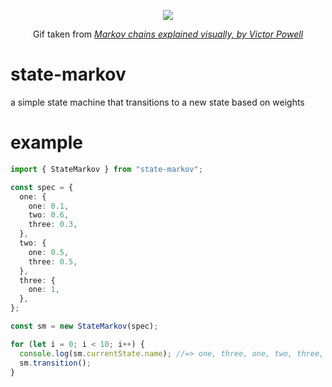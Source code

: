 <p align=center>
  <img src="https://i.imgur.com/GPB8q9L.gif" />
</p>

<p align=center>
  Gif taken from <em><a href="https://setosa.io/ev/markov-chains/">Markov chains explained visually, by Victor Powell</a></em>
</p>

# state-markov

a simple state machine that transitions to a new state based on weights

# example
```typescript
import { StateMarkov } from "state-markov";

const spec = {
  one: {
    one: 0.1,
    two: 0.6,
    three: 0.3,
  },
  two: {
    one: 0.5,
    three: 0.5,
  },
  three: {
    one: 1,
  },
};

const sm = new StateMarkov(spec);

for (let i = 0; i < 10; i++) {
  console.log(sm.currentState.name); //=> one, three, one, two, three, one, one, three, one, two
  sm.transition();
}
```